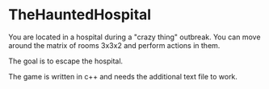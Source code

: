 # TheHauntedHospital

You are located in a hospital during a "crazy thing" outbreak. 
You can move around the matrix of rooms 3x3x2 and perform actions in them.

The goal is to escape the hospital.

The game is written in c++ and needs the additional text file to work.
